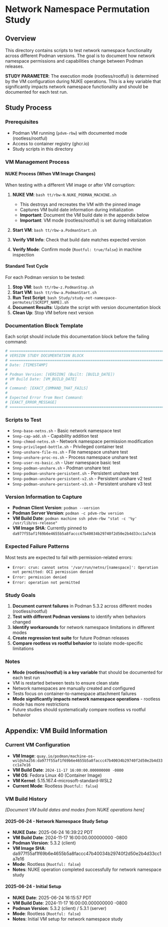 # Network Namespace Permutation Study

## Overview
This directory contains scripts to test network namespace functionality across different Podman versions. The goal is to document how network namespace permissions and capabilities change between Podman releases.

**STUDY PARAMETER**: The execution mode (rootless/rootful) is determined by the VM configuration during NUKE operations. This is a key variable that significantly impacts network namespace functionality and should be documented for each test run.

## Study Process

### Prerequisites
- Podman VM running (`pdvm-rbw`) with documented mode (rootless/rootful)
- Access to container registry (ghcr.io)
- Study scripts in this directory

### VM Management Process

#### NUKE Process (When VM Image Changes)
When testing with a different VM image or after VM corruption:

1. **NUKE VM**: `bash tt/rbw-N.NUKE_PODMAN_MACHINE.sh`
   - This destroys and recreates the VM with the pinned image
   - Captures VM build date information during initialization
   - **Important**: Document the VM build date in the appendix below
   - **Important**: VM mode (rootless/rootful) is set during initialization

2. **Start VM**: `bash tt/rbw-a.PodmanStart.sh`
3. **Verify VM Info**: Check that build date matches expected version
4. **Verify Mode**: Confirm mode (`Rootful: true/false`) in machine inspection

#### Standard Test Cycle
For each Podman version to be tested:

1. **Stop VM**: `bash tt/rbw-z.PodmanStop.sh`
2. **Start VM**: `bash tt/rbw-a.PodmanStart.sh` 
3. **Run Test Script**: `bash Study/study-net-namespace-permutes/[SCRIPT_NAME].sh`
4. **Document Results**: Update the script with version documentation block
5. **Clean Up**: Stop VM before next version

### Documentation Block Template
Each script should include this documentation block before the failing command:

```bash
# =============================================================================
# VERSION STUDY DOCUMENTATION BLOCK
# =============================================================================
# Date: [TIMESTAMP]
# 
# Podman Version: [VERSION] (Built: [BUILD_DATE])
# VM Build Date: [VM_BUILD_DATE]
# 
# Command: [EXACT_COMMAND_THAT_FAILS]
# 
# Expected Error from Next Command:
# [EXACT_ERROR_MESSAGE]
# =============================================================================
```

### Scripts to Test
- `Snnp-base-netns.sh` - Basic network namespace test
- `Snnp-cap-add.sh` - Capability addition test
- `Snnp-chmod-netns.sh` - Network namespace permission modification
- `Snnp-privileged-bottle.sh` - Privileged container test
- `Snnp-unshare-file-ns.sh` - File namespace unshare test
- `Snnp-unshare-proc-ns.sh` - Process namespace unshare test
- `Snnp-user-ns-basic.sh` - User namespace basic test
- `Snnp-podman-unshare.sh` - Podman unshare test
- `Snnp-podman-unshare-persistent.sh` - Persistent unshare test
- `Snnp-podman-unshare-persistent-v2.sh` - Persistent unshare v2 test
- `Snnp-podman-unshare-persistent-v3.sh` - Persistent unshare v3 test

### Version Information to Capture
- **Podman Client Version**: `podman --version`
- **Podman Server Version**: `podman -c pdvm-rbw version`
- **VM Build Date**: `podman machine ssh pdvm-rbw "stat -c '%y' /usr/lib/os-release"`
- **VM Image SHA**: Currently pinned to `da977f55af1f69b6e4655b5a8faccc47b40034b29740f2d50e2b4d33cc1a7e16`

### Expected Failure Patterns
Most tests are expected to fail with permission-related errors:
- `Error: crun: cannot setns '/var/run/netns/[namespace]': Operation not permitted: OCI permission denied`
- `Error: permission denied`
- `Error: operation not permitted`

### Study Goals
1. **Document current failures** in Podman 5.3.2 across different modes (rootless/rootful)
2. **Test with different Podman versions** to identify when behaviors changed
3. **Identify workarounds** for network namespace limitations in different modes
4. **Create regression test suite** for future Podman releases
5. **Compare rootless vs rootful behavior** to isolate mode-specific limitations

### Notes
- **Mode (rootless/rootful) is a key variable** that should be documented for each test run
- VM is restarted between tests to ensure clean state
- Network namespaces are manually created and configured
- Tests focus on container-to-namespace attachment failures
- **Mode significantly impacts network namespace operations** - rootless mode has more restrictions
- Future studies should systematically compare rootless vs rootful behavior



## Appendix: VM Build Information

### Current VM Configuration
- **VM Image**: `quay.io/podman/machine-os-wsl@sha256:da977f55af1f69b6e4655b5a8faccc47b40034b29740f2d50e2b4d33cc1a7e16`
- **VM Build Date**: `2024-11-17 16:00:00.000000000 -0800`
- **VM OS**: Fedora Linux 40 (Container Image)
- **VM Kernel**: 5.15.167.4-microsoft-standard-WSL2
- **Current Mode**: Rootless (`Rootful: false`)

### VM Build History
*[Document VM build dates and modes from NUKE operations here]*

#### 2025-06-24 - Network Namespace Study Setup
- **NUKE Date**: 2025-06-24 16:39:22 PDT
- **VM Build Date**: 2024-11-17 16:00:00.000000000 -0800
- **Podman Version**: 5.3.2 (client)
- **VM Image SHA**: da977f55af1f69b6e4655b5a8faccc47b40034b29740f2d50e2b4d33cc1a7e16
- **Mode**: Rootless (`Rootful: false`)
- **Notes**: NUKE operation completed successfully for network namespace study

#### 2025-06-24 - Initial Setup
- **NUKE Date**: 2025-06-24 16:15:57 PDT
- **VM Build Date**: 2024-11-17 16:00:00.000000000 -0800
- **Podman Version**: 5.3.2 (client) / 5.3.1 (server)
- **Mode**: Rootless (`Rootful: false`)
- **Notes**: Initial VM setup for network namespace study
